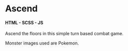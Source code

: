 # Ascend

#### HTML - SCSS - JS

Ascend the floors in this simple turn based combat game.

Monster images used are Pokemon.
